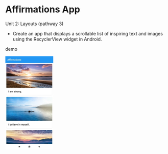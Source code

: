 # Affirmations App

Unit 2: Layouts (pathway 3)

- Create an app that displays a scrollable list of inspiring text and images using the RecyclerView widget in Android.


demo

<img src="../assets/affirmations_app.jpg" alt="Affirmations app demo" title="Affirmations app demo" width="150" />
